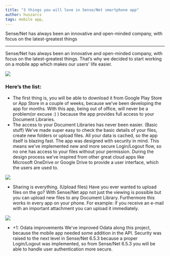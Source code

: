 ```yaml
---
title: "3 things you will love in Sense/Net smartphone app"
author: huszarcs
tags: mobile app, 
---
```


Sense/Net has always been an innovative and open-minded company, with focus on the latest-greatest things

---

Sense/Net has always been an innovative and open-minded company, with focus on the latest-greatest things. That’s why we decided to start working on a mobile app which makes our users' life easier.

 ![](http://download.sensenet.com/BlogPostImages/mobileapp1/Screenshot_2016-02-17-16-44-20.png)

### Here’s the list:

-   The first thing is, you will be able to download it from Google Play Store or App Store in a couple of weeks, because we’ve been developing the app for months. With this app, being out of office, will never be a problem(or excuse :) ) because the app provides full access to your Document Libraries.
-   The access to your Document Libraries has never been easier. (Basic stuff)
We’ve made super easy to check the basic details of your files, create new folders or upload files. All your data is cached, so the app itself is blazing fast. The app was designed with security in mind. This means we’ve implemented new and more secure Login/Logout flow, so no one has access to your files without your permission. During the design process we’ve inspired from other great cloud apps like Microsoft OneDrive or Google Drive to provide a user interface, which the users are used to.



![](http://download.sensenet.com/BlogPostImages/mobileapp1/Screenshot_2016-02-17-16-43-30.png)

-   Sharing is everything. (Upload files)
Have you ever wanted to upload files on the go? With Sense/Net app not just the viewing is possible but you can upload new files to any Document Library. Furthermore this works in every app on your phone. For example: if you receive an e-mail with an important attachment you can upload it immediately.

![](http://download.sensenet.com/BlogPostImages/mobileapp1/Screenshot_2016-02-17-16-44-52.png)

-   +1: Odata improvements
We’ve improved Odata along this project, because the mobile app needed some addition in the API. Security was raised to the next level in Sense/Net 6.5.3 because a proper Login/Logout was implemented, so from Sense/Net 6.5.3 you will be able to handle user authentication more secure.

